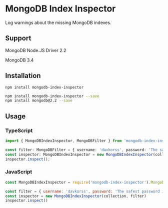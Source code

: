 # MongoDB Index Inspector

Log warnings about the missing MongoDB indexes.

## Support

MongoDB Node.JS Driver 2.2

MongoDB 3.4

## Installation

`npm install mongodb-index-inspector`
```sh
npm install mongodb-index-inspector --save
npm install mongodb@2.2 --save
```

## Usage

### TypeScript

```typescript
import { MongoDBIndexInspector, MongoDBFilter } from 'mongodb-index-inspector';

const filter: MongoDBFilter = { username: 'davkorss', password: 'The safest password in the world :3' };
const inspector: MongoDBIndexInspector = new MongoDBIndexInspector(collection, filter);
inspector.inspect();
```

### JavaScript

```javascript
const MongoDBIndexInspector = require('mongodb-index-inspector').MongoDBIndexInspector

const filter = { username: 'davkorss', password: 'The safest password in the world :3' }
const inspector = new MongoDBIndexInspector(collection, filter)
inspector.inspect()
```
